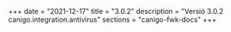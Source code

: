 +++
date        = "2021-12-17"
title       = "3.0.2"
description = "Versió 3.0.2 canigo.integration.antivirus"
sections    = "canigo-fwk-docs"
+++